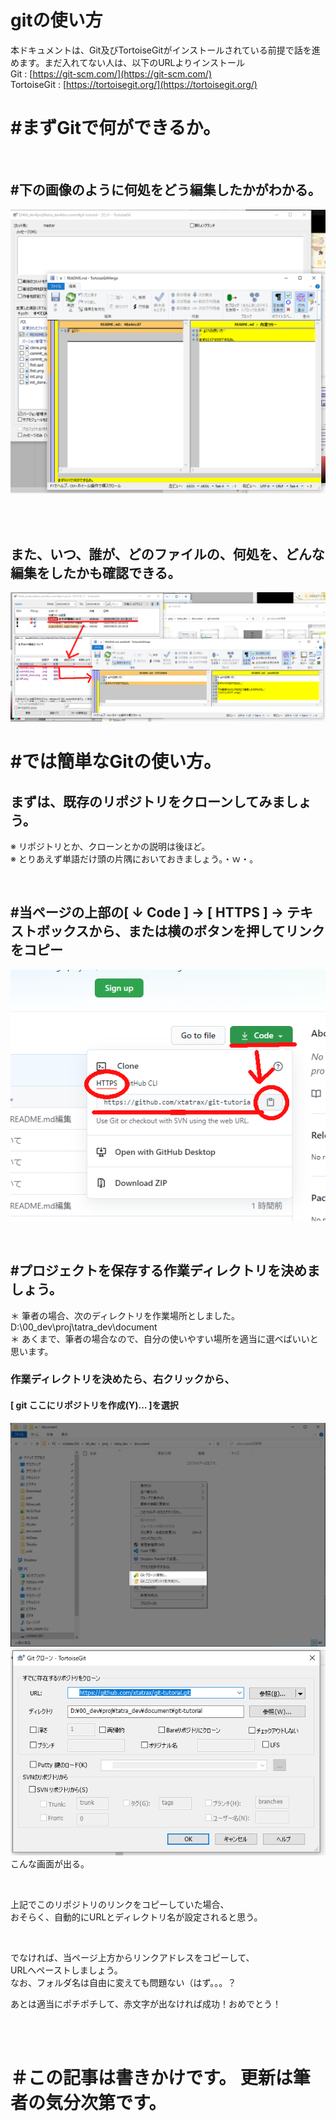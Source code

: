 # gitの使い方

本ドキュメントは、Git及びTortoiseGitがインストールされている前提で話を進めます。まだ入れてない人は、以下のURLよりインストール  
Git : [https://git-scm.com/](https://git-scm.com/)  
TortoiseGit : [https://tortoisegit.org/](https://tortoisegit.org/)


# #まずGitで何ができるか。
<br>

## #下の画像のように何処をどう編集したかがわかる。

![alt](images/diff.png)

<br>
<br>

## また、いつ、誰が、どのファイルの、何処を、どんな編集をしたかも確認できる。

![log2.png](images/log2.png)

# #では簡単なGitの使い方。

## まずは、既存のリポジトリをクローンしてみましょう。  
※ リポジトリとか、クローンとかの説明は後ほど。  
※ とりあえず単語だけ頭の片隅においておきましょう。・ｗ・。

<br>

## #当ページの上部の[ ↓ Code ] → [ HTTPS ] -> テキストボックスから、または横のボタンを押してリンクをコピー
![alt](images/github_clone.png)  

<br>

## #プロジェクトを保存する作業ディレクトリを決めましょう。
＊ 筆者の場合、次のディレクトリを作業場所としました。 D:\00_dev\proj\tatra_dev\document\
＊ あくまで、筆者の場合なので、自分の使いやすい場所を適当に選べばいいと思います。

### 作業ディレクトリを決めたら、右クリックから、
#### [ git ここにリポジトリを作成(Y)… ]を選択
![first.png](images/first.png)
![clone](images/clone.png)  
こんな画面が出る。

<br>

上記でこのリポジトリのリンクをコピーしていた場合、  
おそらく、自動的にURLとディレクトリ名が設定されると思う。

<br>

でなければ、当ページ上方からリンクアドレスをコピーして、  
URLへペーストしましょう。  
なお、フォルダ名は自由に変えても問題ない（はず。。。？


あとは適当にポチポチして、赤文字が出なければ成功！おめでとう！

<br>
<br>

# ＃この記事は書きかけです。 更新は筆者の気分次第です。